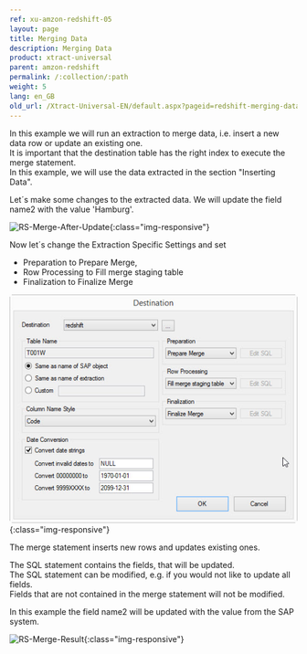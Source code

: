 ```yaml
---
ref: xu-amzon-redshift-05
layout: page
title: Merging Data
description: Merging Data
product: xtract-universal
parent: amzon-redshift
permalink: /:collection/:path
weight: 5
lang: en_GB
old_url: /Xtract-Universal-EN/default.aspx?pageid=redshift-merging-data
---
```


In this example we will run an extraction to merge data, i.e. insert a new data row or update an existing one.<br>
It is important that the destination table has the right index to execute the merge statement.<br>
In this example, we will use the data extracted in the section "Inserting Data".<br>

Let´s make some changes to the extracted data. We will update the field name2 with the value 'Hamburg'.

![RS-Merge-After-Update](/img/content/RS-Merge-After-Update.png){:class="img-responsive"}

Now let´s change the Extraction Specific Settings and set
- Preparation to Prepare Merge,
- Row Processing to Fill merge staging table
- Finalization to Finalize Merge

![XU_redshift_merge](/img/content/XU_redshift_merge.png){:class="img-responsive"}

The merge statement inserts new rows and updates existing ones.

The SQL statement contains the fields, that will be updated.<br>
The SQL statement can be modified, e.g. if you would not like to update all fields.<br>
Fields that are not contained in the merge statement will not be modified.<br>

In this example the field name2 will be updated with the value from the SAP system.

![RS-Merge-Result](/img/content/RS-Merge-Result.png){:class="img-responsive"}